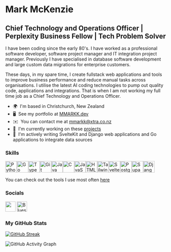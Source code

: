 # Mark McKenzie

## Chief Technology and Operations Officer | Perplexity Business Fellow | Tech Problem Solver

I have been coding since the early 80's. I have worked as a professional software developer, software project manager and IT integration project manager. Previously I have specialised in database software development and large custom data migrations for enterprise customers.

These days, in my spare time, I create fullstack web applications and tools to improve business performance and reduce manual tasks across organisations. I utilise the latest AI coding technologies to pump out quality code, applications and integrations. That is when I am not working my full time job as a Chief Technology and Operations Officer.

- 🌍  I'm based in Christchurch, New Zealand
- 🖥️  See my portfolio at [MMARKK.dev](http://mmarkk.dev)
- ✉️  You can contact me at [mmarkk@xtra.co.nz](mailto:mmarkk@xtra.co.nz)
- 🚀  I'm currently working on these [projects](http://mmarkk.dev/projects)
- 🧠  I'm actively writing SvelteKit and Django web applications and Go applications to integrate data sources

### Skills

<p align="left">
<a href="https://www.python.org/" target="_blank" rel="noreferrer"><img src="https://raw.githubusercontent.com/danielcranney/readme-generator/main/public/icons/skills/python-colored.svg" width="36" height="36" alt="Python" /></a><a href="https://go.dev" target="_blank" rel="noreferrer"><img src="https://raw.githubusercontent.com/danielcranney/readme-generator/main/public/icons/skills/go-colored.svg" width="36" height="36" alt="Go" /></a><a href="https://www.typescriptlang.org/" target="_blank" rel="noreferrer"><img src="https://raw.githubusercontent.com/danielcranney/readme-generator/main/public/icons/skills/typescript-colored.svg" width="36" height="36" alt="TypeScript" /></a><a href="https://git-scm.com/" target="_blank" rel="noreferrer"><img src="https://raw.githubusercontent.com/danielcranney/readme-generator/main/public/icons/skills/git-colored.svg" width="36" height="36" alt="Git" /></a><a href="https://www.oracle.com/java/" target="_blank" rel="noreferrer"><img src="https://raw.githubusercontent.com/danielcranney/readme-generator/main/public/icons/skills/java-colored.svg" width="36" height="36" alt="Java" /></a><a href="https://docs.microsoft.com/en-us/cpp/?view=msvc-170" target="_blank" rel="noreferrer"><img src="https://raw.githubusercontent.com/danielcranney/readme-generator/main/public/icons/skills/c-colored.svg" width="36" height="36" alt="C" /></a><a href="https://developer.mozilla.org/en-US/docs/Web/JavaScript" target="_blank" rel="noreferrer"><img src="https://raw.githubusercontent.com/danielcranney/readme-generator/main/public/icons/skills/javascript-colored.svg" width="36" height="36" alt="JavaScript" /></a><a href="https://developer.mozilla.org/en-US/docs/Glossary/HTML5" target="_blank" rel="noreferrer"><img src="https://raw.githubusercontent.com/danielcranney/readme-generator/main/public/icons/skills/html5-colored.svg" width="36" height="36" alt="HTML5" /></a><a href="https://tailwindcss.com/" target="_blank" rel="noreferrer"><img src="https://raw.githubusercontent.com/danielcranney/readme-generator/main/public/icons/skills/tailwindcss-colored.svg" width="36" height="36" alt="TailwindCSS" /></a><a href="https://svelte.dev/" target="_blank" rel="noreferrer"><img src="https://raw.githubusercontent.com/danielcranney/readme-generator/main/public/icons/skills/svelte-colored.svg" width="36" height="36" alt="Svelte" /></a><a href="https://www.postgresql.org/" target="_blank" rel="noreferrer"><img src="https://raw.githubusercontent.com/danielcranney/readme-generator/main/public/icons/skills/postgresql-colored.svg" width="36" height="36" alt="PostgreSQL" /></a><a href="https://supabase.io/" target="_blank" rel="noreferrer"><img src="https://raw.githubusercontent.com/danielcranney/readme-generator/main/public/icons/skills/supabase-colored.svg" width="36" height="36" alt="Supabase" /></a><a href="https://www.djangoproject.com/" target="_blank" rel="noreferrer"><img src="https://raw.githubusercontent.com/danielcranney/readme-generator/main/public/icons/skills/django-colored-dark.svg" width="36" height="36" alt="Django" /></a></p>

You can check out the tools I use most often [here](https://mmarkk.dev/tools)

### Socials

<p align="left">
<a href="https://www.linkedin.com/in/mark-mckenzie-nz" target="_blank" rel="noreferrer"><img src="https://raw.githubusercontent.com/danielcranney/readme-generator/main/public/icons/socials/linkedin.svg" width="32" height="32" /></a>
<a href="https://bsky.app/profile/mmarkk.bsky.social" target="_blank" rel="noreferrer"><img src="https://upload.wikimedia.org/wikipedia/commons/7/7a/Bluesky_Logo.svg" width="32" height="32" alt="Bluesky Logo" /></a>
</p>

### My GitHub Stats

[![GitHub Streak](https://github-readme-streak-stats-mmarkk.vercel.app?user=mmarkk&theme=transparent&hide_border=true)](https://git.io/streak-stats)

![GitHub Activity Graph](https://github-readme-activity-graph.vercel.app/graph?username=mmarkk&theme=github-dark&hide_border=true&custom_title=Total%20Contributions&area=true)
